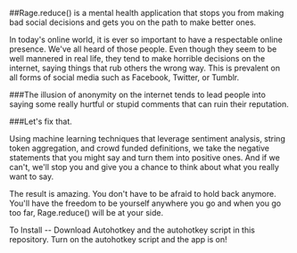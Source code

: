 ##Rage.reduce() is a mental health application that stops you from making bad social decisions and gets you on the path to make better ones. 

In today's online world, it is ever so important to have a respectable online presence. We've all heard of those people. Even though they seem to be well mannered in real life, they tend to make horrible decisions on the internet, saying things that rub others the wrong way. This is prevalent on all forms of social media such as Facebook, Twitter, or Tumblr. 

###The illusion of anonymity on the internet tends to lead people into saying some really hurtful or stupid comments that can ruin their reputation.

###Let's fix that.

Using machine learning techniques that leverage sentiment analysis, string token aggregation, and crowd funded definitions, we take the negative statements that you might say and turn them into positive ones. And if we can't, we'll stop you and give you a chance to think about what you really want to say. 

The result is amazing. You don't have to be afraid to hold back anymore. You'll have the freedom to be yourself anywhere you go and when you go too far, Rage.reduce() will be at your side. 

To Install -- Download Autohotkey and the autohotkey script in this repository. Turn on the autohotkey script and the app is on!
